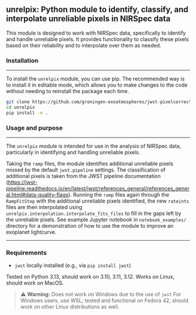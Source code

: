 ## unrelpix: Python module to identify, classify, and interpolate unreliable pixels in NIRSpec data
This module is designed to work with NIRSpec data, specifically to identify and handle unreliable pixels. It provides functionality to classify these pixels based on their reliability and to interpolate over them as needed. 


### Installation
----
To install the `unrelpix` module, you can use pip. The recommended way is to install it in editable mode, which allows you to make changes to the code without needing to reinstall the package each time.

```bash
git clone https://github.com/groningen-exoatmospheres/jwst-pixelcorrection.git
cd unrelpix
pip install -e .
```

### Usage and purpose
----
The `unrelpix` module is intended for use in the analysis of NIRSpec data, particularly in identifying and handling unreliable pixels.

Taking the `ramp` files, the module identifies additional unreliable pixels missed by the default `jwst.pipeline` settings. The classification of additional pixels is taken from the JWST pipeline documentation (https://jwst-pipeline.readthedocs.io/en/latest/jwst/references_general/references_general.html#data-quality-flags). Running the `ramp` files again through the `RampFitStep` with the additional unreliable pixels identified, the new `rateints` files are then interpolated using `unrelpix.interpolation.interpolate_fits_files` to fill in the gaps left by the unreliable pixels. See example Jupyter notebook in `notebook_examples/` directory for a demonstration of how to use the module to improve an exoplanet lightcurve.

----
### Requirements
- `jwst` locally installed (e.g., via `pip install jwst`)

Tested on Python 3.13, should work on 3.10, 3.11, 3.12.
Works on Linux, should work on MacOS.

> ⚠️ **Warning:** Does not work on Windows due to the use of `jwst`
For Windows users, use WSL; tested and functional on Fedora 42, should work on other Linux distributions as well.
